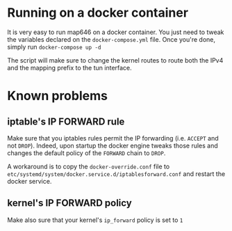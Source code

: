 # Running on a docker container

It is very easy to run map646 on a docker container.
You just need to tweak the variables declared on the `docker-compose.yml` file.
Once you're done, simply run `docker-compose up -d`

The script will make sure to change the kernel routes to route both the IPv4 and
the mapping prefix to the tun interface.

# Known problems
## iptable's IP FORWARD rule
Make sure that you iptables rules permit the IP forwarding (i.e. `ACCEPT` and not `DROP`).
Indeed, upon startup the docker engine tweaks those rules and changes the default policy
of the `FORWARD` chain to `DROP`.

A workaround is to copy the `docker-override.conf` file to `etc/systemd/system/docker.service.d/iptablesforward.conf`
and restart the docker service.

## kernel's IP FORWARD policy
Make also sure that your kernel's `ip_forward` policy is set to `1`